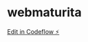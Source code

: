 # webmaturita

[Edit in Codeflow ⚡️](https://stackblitz.com/~/github.com/StronglyHoldTV/webmaturita)